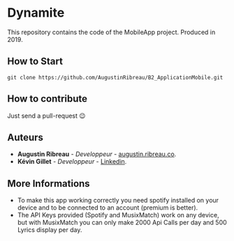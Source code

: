 # Dynamite
This repository contains the code of the MobileApp project. Produced in 2019.

## How to Start
```
git clone https://github.com/AugustinRibreau/B2_ApplicationMobile.git
```

## How to contribute

Just send a pull-request 😉

## Auteurs
- <b>Augustin Ribreau</b> - <i>Developpeur</i> - <a href="https://augustin.ribreau.co/">augustin.ribreau.co</a>.
- <b>Kévin Gillet</b> - <i>Developpeur</i> - <a href="https://www.linkedin.com/in/k%C3%A9vin-gillet-50b25b175/">Linkedin</a>.

## More Informations
- To make this app working correctly you need spotify installed on your device and to be connected to an account (premium is better).
- The API Keys provided (Spotify and MusixMatch) work on any device, but with MusixMatch you can only make 2000 Api Calls per day and 500 Lyrics display per day.
